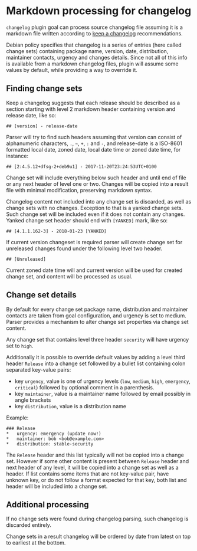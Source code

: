 # Markdown processing for changelog

`changelog` plugin goal can process source changelog file assuming it 
is a markdown file written according to [keep a changelog][keep-a-changelog] 
recommendations. 

Debian policy specifies that changelog is a series of entries (here called change sets)
containing package name, version, date, distribution, maintainer contacts, urgency and 
changes details. Since not all of this info is available from a markdown changelog files, plugin will 
assume some values by default, while providing a way to override it.

## Finding change sets

Keep a changelog suggests that each release should be described as a section starting with
level 2 markdown header containing version and release date, like so:
```
## [version] - release-date
```

Parser will try to find such headers assuming that version can consist of alphanumeric characters,
`.`, `~`, `+`, `:` and `-`, and release-date is a ISO-8601 formatted local date, zoned date, local date time
or zoned date time, for instance:
```
## [2:4.5.12+dfsg-2+deb9u1] - 2017-11-20T23:24:53UTC+0100
```

Change set will include everything below such header and until end of file or any next header of level one or two.
Changes will be copied into a result file with minimal modification, preserving markdown syntax.

Changelog content not included into any change set is discarded, as well as change sets with no changes.
Exception to that is a yanked change sets.  Such  change set will be included even if it does not contain any
changes. Yanked change set header should end with `[YANKED]` mark, like so:
```
## [4.1.1.162-3] - 2018-01-23 [YANKED]
```

If current version changeset is required parser will create change set for unreleased changes found under 
the following level two header.
```
## [Unreleased]
```
Current zoned date time will and current version will be used for created change set, and content will be processed
as usual.

## Change set details

By default for every change set package name, distribution and maintainer contacts are taken from goal configuration,
and urgency is set to medium. Parser provides a mechanism to alter change set properties via change set content.

Any change set that contains level three header `security` will have urgency set to `high`.

Additionally it is possible to override default values by adding a level third header `Release` into a change set
followed  by a bullet list containing colon separated key-value pairs:
*   key `urgency`, value is one of urgency levels (`low`, `medium`, `high`, `emergency`, `critical`) followed
    by optional comment in a parenthesis.
*   key `maintainer`, value is a maintainer name followed by email possibly in angle brackets
*   key `distribution`, value is a distribution name

Example:
```
### Release
*   urgency: emergency (update now!)
*   maintainer: bob <bob@example.com>
*   distribution: stable-security
```

The `Release` header and this list typically will not be copied into a change set. However if some other content is
present between `Release` header and next header of any level, it will be copied into a change set as well as a
header. If list contains some items that are not key-value pair, have unknown key, or do not follow a format expected
for that key, both list and header will be included into a change set.

## Additional processing

If no change sets were found during changelog parsing, such changelog is discarded entirely.

Change sets in a result changelog will be ordered by date from latest on top to earliest at the bottom.


[keep-a-changelog]: https://keepachangelog.com/en/1.0.0/
